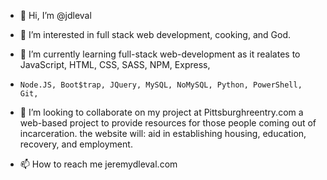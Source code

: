 - 👋 Hi, I’m @jdleval
- 👀 I’m interested in full stack web development, cooking, and God.
- 🌱 I’m currently learning full-stack web-development as it realates to JavaScript, HTML, CSS, SASS, NPM, Express,
-     Node.JS, Boot$trap, JQuery, MySQL, NoMySQL, Python, PowerShell, Git, 
- 💞️ I’m looking to collaborate on my project at Pittsburghreentry.com
      a web-based project to provide resources for those people coming out of incarceration.
      the website will: aid in establishing housing, education, recovery, and employment.

- 📫 How to reach me jeremydleval.com

<!---
jdleval/jdleval is a ✨ special ✨ repository because its `README.md` (this file) appears on your GitHub profile.
You can click the Preview link to take a look at your changes.
--->
